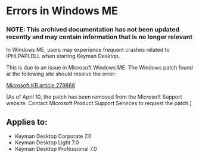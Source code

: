 # Errors in Windows ME

### **NOTE**: This archived documentation has not been updated recently and may contain information that is no longer relevant


<p>In Windows ME, users may experience frequent crashes related to IPHLPAPI.DLL when starting Keyman Desktop.</p>

<p>This is due to an issue in Microsoft Windows ME. The Windows patch found at the following site should resolve the error:</p>

<p><a href='http://support.microsoft.com/kb/279866'>Microsoft KB article 279866</a></p>

<p>[As of April 10, the patch has been removed from the Microsoft Support website.  Contact Microsoft Product Support Services to request the patch.]</p>

## Applies to:
 * Keyman Desktop Corporate 7.0
 * Keyman Desktop Light 7.0
 * Keyman Desktop Professional 7.0
